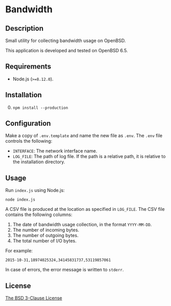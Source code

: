 # Bandwidth #

## Description ##

Small utility for collecting bandwidth usage on OpenBSD.

This application is developed and tested on OpenBSD 6.5.

## Requirements ##

* Node.js (`>=8.12.0`).

## Installation ##

0. `npm install --production`

## Configuration ##

Make a copy of `.env.template` and name the new file as `.env`. The `.env` file
controls the following:

* `INTERFACE`: The network interface name.
* `LOG_FILE`: The path of log file. If the path is a relative path, it is
              relative to the installation directory.

## Usage ##

Run `index.js` using Node.js:

```
node index.js
```

A CSV file is produced at the location as specified in `LOG_FILE`. The CSV file
contains the following columns:

1. The date of bandwidth usage collection, in the format `YYYY-MM-DD`.
2. The number of incoming bytes.
3. The number of outgoing bytes.
4. The total number of I/O bytes.

For example:

```
2015-10-31,18974025324,34145831737,53119857061
```

In case of errors, the error message is written to `stderr`.

## License ##

[The BSD 3-Clause License](http://opensource.org/licenses/BSD-3-Clause)
